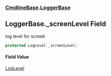 ### [CmdlineBase](CmdlineBase.md 'CmdlineBase').[LoggerBase](LoggerBase.md 'CmdlineBase.LoggerBase')

## LoggerBase._screenLevel Field

log level for screeb

```csharp
protected LogLevel _screenLevel;
```

#### Field Value
[LogLevel](LogLevel.md 'CmdlineBase.LogLevel')